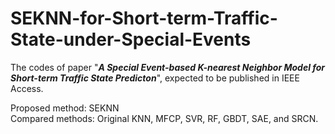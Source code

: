 # SEKNN-for-Short-term-Traffic-State-under-Special-Events

The codes of paper "___A Special Event-based K-nearest Neighbor Model for Short-term Traffic State Predicton___", expected to be published in IEEE Access.  
  
Proposed method: SEKNN  
Compared methods: Original KNN, MFCP, SVR, RF, GBDT, SAE, and SRCN. 
